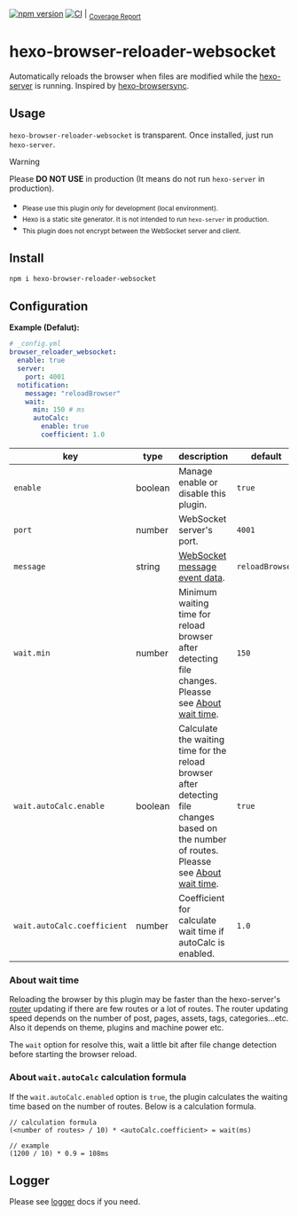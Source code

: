 [![npm version](https://badge.fury.io/js/hexo-browser-reloader-websocket.svg)](https://badge.fury.io/js/hexo-browser-reloader-websocket) [![CI](https://github.com/yoshinorin/hexo-browser-reloader-websocket/actions/workflows/ci.yml/badge.svg)](https://github.com/yoshinorin/hexo-browser-reloader-websocket/actions/workflows/ci.yml) | <sub>[Coverage Report](https://yoshinorin.github.io/hexo-browser-reloader-websocket/)</sub>

# hexo-browser-reloader-websocket

Automatically reloads the browser when files are modified while the [hexo-server](https://github.com/hexojs/hexo-server) is running. Inspired by [hexo-browsersync](https://github.com/hexojs/hexo-browsersync).

## Usage

`hexo-browser-reloader-websocket` is transparent. Once installed, just run `hexo-server`.

> [!WARNING]
> Please **DO NOT USE** in production (It means do not run `hexo-server` in production). </br>
> - <sub>Please use this plugin only for development (local environment).</sub>
> - <sub>Hexo is a static site generator. It is not intended to run `hexo-server` in production.</sub>
> - <sub>This plugin does not encrypt between the WebSocket server and client. </sub>

## Install

```sh
npm i hexo-browser-reloader-websocket
```

## Configuration

**Example (Defalut):**

```yaml
# _config.yml
browser_reloader_websocket:
  enable: true
  server:
    port: 4001
  notification:
    message: "reloadBrowser"
    wait:
      min: 150 # ms
      autoCalc:
        enable: true
        coefficient: 1.0
```

| key | type | description | default |
|---|---|---|---|
| `enable` | boolean | Manage enable or disable this plugin. | `true` |
| `port` | number | WebSocket server's port. | `4001` |
| `message` | string | [WebSocket message event data](https://developer.mozilla.org/en-US/docs/Web/API/WebSocket/message_event). | `reloadBrowser` |
| `wait.min` | number | Minimum waiting time for reload browser after detecting file changes. Pleasse see [About wait time](https://github.com/yoshinorin/hexo-browser-reloader-websocket#about-wait-time). | `150` |
| `wait.autoCalc.enable` | boolean | Calculate the waiting time for the reload browser after detecting file changes based on the number of routes. Pleasse see [About wait time](https://github.com/yoshinorin/hexo-browser-reloader-websocket#about-waitautocalc-formula). | `true` |
| `wait.autoCalc.coefficient` | number | Coefficient for calculate wait time if autoCalc is enabled. | `1.0` |

### About wait time

Reloading the browser by this plugin may be faster than the hexo-server's [router](https://hexo.io/api/router) updating if there are few routes or a lot of routes. The router updating speed depends on the number of post, pages, assets, tags, categories...etc. Also it depends on theme, plugins and machine power etc.

The `wait` option for resolve this, wait a little bit after file change detection before starting the browser reload.

### About `wait.autoCalc` calculation formula

If the `wait.autoCalc.enabled` option is `true`, the plugin calculates the waiting time based on the number of routes. Below is a calculation formula.

```text
// calculation formula
(<number of routes> / 10) * <autoCalc.coefficient> = wait(ms)

// example
(1200 / 10) * 0.9 = 108ms
```

## Logger

Please see [logger](./docs/logger.md) docs if you need.
